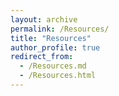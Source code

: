 ```yaml
---
layout: archive
permalink: /Resources/
title: "Resources"
author_profile: true
redirect_from: 
  - /Resources.md
  - /Resources.html
---
```


